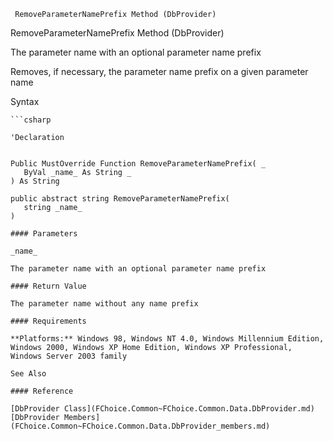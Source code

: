 ﻿     RemoveParameterNamePrefix Method (DbProvider)                                                   

RemoveParameterNamePrefix Method (DbProvider)

The parameter name with an optional parameter name prefix

Removes, if necessary, the parameter name prefix on a given parameter name

Syntax

```vbnet
```csharp

'Declaration
 

Public MustOverride Function RemoveParameterNamePrefix( _
   ByVal _name_ As String _
) As String

public abstract string RemoveParameterNamePrefix( 
   string _name_
)

#### Parameters

_name_

The parameter name with an optional parameter name prefix

#### Return Value

The parameter name without any name prefix

#### Requirements

**Platforms:** Windows 98, Windows NT 4.0, Windows Millennium Edition, Windows 2000, Windows XP Home Edition, Windows XP Professional, Windows Server 2003 family

See Also

#### Reference

[DbProvider Class](FChoice.Common~FChoice.Common.Data.DbProvider.md)  
[DbProvider Members](FChoice.Common~FChoice.Common.Data.DbProvider_members.md)
